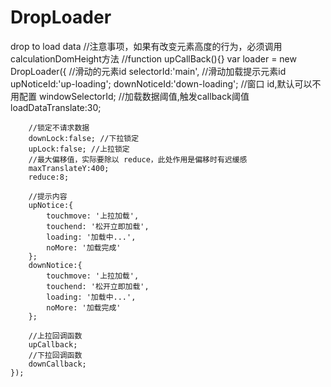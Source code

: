 # DropLoader
drop to load data
//注意事项，如果有改变元素高度的行为，必须调用calculationDomHeight方法
//function upCallBack(){}
    var loader = new DropLoader({
        //滑动的元素id
        selectorId:'main',
        //滑动加载提示元素id
        upNoticeId:'up-loading';
        downNoticeId:'down-loading';
        //窗口 id,默认可以不用配置
        windowSelectorId;
        //加载数据阈值,触发callback阈值
        loadDataTranslate:30; 

        //锁定不请求数据
        downLock:false; //下拉锁定
        upLock:false; //上拉锁定
        //最大偏移值，实际要除以 reduce，此处作用是偏移时有迟缓感
        maxTranslateY:400; 
        reduce:8;

        //提示内容
        upNotice:{
            touchmove: '上拉加载',
            touchend: '松开立即加载',
            loading: '加载中...',
            noMore: '加载完成'
        };
        downNotice:{
            touchmove: '上拉加载',
            touchend: '松开立即加载',
            loading: '加载中...',
            noMore: '加载完成'
        };

        //上拉回调函数
        upCallback;
        //下拉回调函数
        downCallback;
    });

